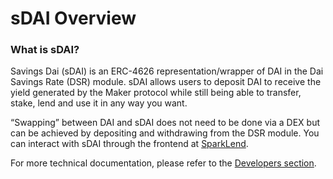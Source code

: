 # sDAI Overview

### What is sDAI? <a href="#what-is-sdai" id="what-is-sdai"></a>

Savings Dai (sDAI) is an ERC-4626 representation/wrapper of DAI in the Dai Savings Rate (DSR) module. sDAI allows users to deposit DAI to receive the yield generated by the Maker protocol while still being able to transfer, stake, lend and use it in any way you want.

“Swapping” between DAI and sDAI does not need to be done via a DEX but can be achieved by depositing and withdrawing from the DSR module. You can interact with sDAI through the frontend at [SparkLend](https://app.spark.fi/sdai/).



For more technical documentation, please refer to the [Developers section](https://devs.spark.fi/sdai/technical-docs).

